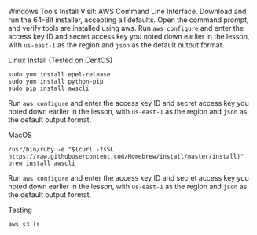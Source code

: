 Windows Tools Install
Visit: AWS Command Line Interface.
Download and run the 64-Bit installer, accepting all defaults.
Open the command prompt, and verify tools are installed using aws.
Run `aws configure` and enter the access key ID and secret access key you noted down earlier in the lesson, with `us-east-1` as the region and `json` as the default output format.

Linux Install (Tested on CentOS)
```
sudo yum install epel-release
sudo yum install python-pip
sudo pip install awscli
```
Run `aws configure` and enter the access key ID and secret access key you noted down earlier in the lesson, with `us-east-1` as the region and `json` as the default output format.

MacOS
```
/usr/bin/ruby -e "$(curl -fsSL https://raw.githubusercontent.com/Homebrew/install/master/install)"
brew install awscli
```
Run `aws configure` and enter the access key ID and secret access key you noted down earlier in the lesson, with `us-east-1` as the region and `json` as the default output format.

Testing
```
aws s3 ls
```